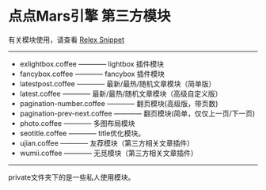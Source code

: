 点点Mars引擎 第三方模块
====================

有关模块使用，请查看 [Relex Snippet](http://snippet.relex.me/)

------------------------------

* exlightbox.coffee ———— lightbox 插件模块
* fancybox.coffee ———— fancybox 插件模块
* latestpost.coffee ———— 最新/最热/随机文章模块（简单版）
* latest.coffee ———— 最新/最热/随机文章模块（高级自定义版）
* pagination-number.coffee ———— 翻页模块(高级版，带页数)
* pagination-prev-next.coffee ———— 翻页模块(简单，仅仅上一页/下一页)
* photo.coffee ———— 多图布局模块
* seotitle.coffee ———— title优化模块。
* ujian.coffee ———— 友荐模块（第三方相关文章插件）
* wumii.coffee ———— 无觅模块（第三方相关文章插件）

------------------------------
private文件夹下的是一些私人使用模块。